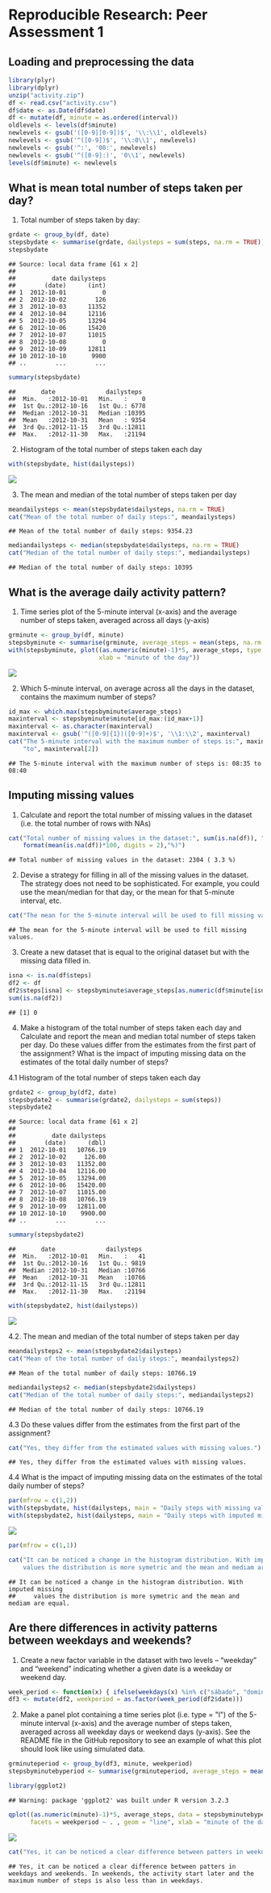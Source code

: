 # Reproducible Research: Peer Assessment 1


## Loading and preprocessing the data



```r
library(plyr)
library(dplyr)
unzip("activity.zip")
df <- read.csv("activity.csv")
df$date <- as.Date(df$date)
df <- mutate(df, minute = as.ordered(interval))
oldlevels <- levels(df$minute)
newlevels <- gsub('([0-9][0-9])$', '\\:\\1', oldlevels)
newlevels <- gsub('^([0-9])$', '\\:0\\1', newlevels)
newlevels <- gsub('^:', '00:', newlevels)
newlevels <- gsub('^([0-9]:)', '0\\1', newlevels)
levels(df$minute) <- newlevels
```



## What is mean total number of steps taken per day?

1. Total number of steps taken by day:


```r
grdate <- group_by(df, date)
stepsbydate <- summarise(grdate, dailysteps = sum(steps, na.rm = TRUE))
stepsbydate
```

```
## Source: local data frame [61 x 2]
## 
##          date dailysteps
##        (date)      (int)
## 1  2012-10-01          0
## 2  2012-10-02        126
## 3  2012-10-03      11352
## 4  2012-10-04      12116
## 5  2012-10-05      13294
## 6  2012-10-06      15420
## 7  2012-10-07      11015
## 8  2012-10-08          0
## 9  2012-10-09      12811
## 10 2012-10-10       9900
## ..        ...        ...
```

```r
summary(stepsbydate)
```

```
##       date              dailysteps   
##  Min.   :2012-10-01   Min.   :    0  
##  1st Qu.:2012-10-16   1st Qu.: 6778  
##  Median :2012-10-31   Median :10395  
##  Mean   :2012-10-31   Mean   : 9354  
##  3rd Qu.:2012-11-15   3rd Qu.:12811  
##  Max.   :2012-11-30   Max.   :21194
```

2. Histogram of the total number of steps taken each day


```r
with(stepsbydate, hist(dailysteps))
```

![](PA1_template_files/figure-html/unnamed-chunk-3-1.png) 

3. The mean and median of the total number of steps taken per day


```r
meandailysteps <- mean(stepsbydate$dailysteps, na.rm = TRUE)
cat("Mean of the total number of daily steps:", meandailysteps)
```

```
## Mean of the total number of daily steps: 9354.23
```

```r
mediandailysteps <- median(stepsbydate$dailysteps, na.rm = TRUE)
cat("Median of the total number of daily steps:", mediandailysteps)
```

```
## Median of the total number of daily steps: 10395
```


## What is the average daily activity pattern?

1. Time series plot of the 5-minute interval (x-axis) and the average number of steps taken, averaged across all days (y-axis)


```r
grminute <- group_by(df, minute)
stepsbyminute <- summarise(grminute, average_steps = mean(steps, na.rm = TRUE))
with(stepsbyminute, plot((as.numeric(minute)-1)*5, average_steps, type = "l",
                         xlab = "minute of the day"))
```

![](PA1_template_files/figure-html/unnamed-chunk-5-1.png) 

2. Which 5-minute interval, on average across all the days in the dataset, contains the maximum number of steps?


```r
id_max <- which.max(stepsbyminute$average_steps)
maxinterval <- stepsbyminute$minute[id_max:(id_max+1)]
maxinterval <- as.character(maxinterval)
maxinterval <- gsub('^([0-9]{1})([0-9]+)$', '\\1:\\2', maxinterval)
cat("The 5-minute interval with the maximum number of steps is:", maxinterval[1],
    "to", maxinterval[2])
```

```
## The 5-minute interval with the maximum number of steps is: 08:35 to 08:40
```



## Imputing missing values

1. Calculate and report the total number of missing values in the dataset (i.e. the total number of rows with NAs)


```r
cat("Total number of missing values in the dataset:", sum(is.na(df)), "(", 
    format(mean(is.na(df))*100, digits = 2),"%)")
```

```
## Total number of missing values in the dataset: 2304 ( 3.3 %)
```

2. Devise a strategy for filling in all of the missing values in the dataset. The strategy does not need to be sophisticated. For example, you could use the mean/median for that day, or the mean for that 5-minute interval, etc.


```r
cat("The mean for the 5-minute interval will be used to fill missing values.")
```

```
## The mean for the 5-minute interval will be used to fill missing values.
```


3. Create a new dataset that is equal to the original dataset but with the missing data filled in.


```r
isna <- is.na(df$steps)
df2 <- df
df2$steps[isna] <- stepsbyminute$average_steps[as.numeric(df$minute[isna])]
sum(is.na(df2))
```

```
## [1] 0
```

4. Make a histogram of the total number of steps taken each day and Calculate and report the mean and median total number of steps taken per day. Do these values differ from the estimates from the first part of the assignment? What is the impact of imputing missing data on the estimates of the total daily number of steps?

4.1 Histogram of the total number of steps taken each day


```r
grdate2 <- group_by(df2, date)
stepsbydate2 <- summarise(grdate2, dailysteps = sum(steps))
stepsbydate2
```

```
## Source: local data frame [61 x 2]
## 
##          date dailysteps
##        (date)      (dbl)
## 1  2012-10-01   10766.19
## 2  2012-10-02     126.00
## 3  2012-10-03   11352.00
## 4  2012-10-04   12116.00
## 5  2012-10-05   13294.00
## 6  2012-10-06   15420.00
## 7  2012-10-07   11015.00
## 8  2012-10-08   10766.19
## 9  2012-10-09   12811.00
## 10 2012-10-10    9900.00
## ..        ...        ...
```

```r
summary(stepsbydate2)
```

```
##       date              dailysteps   
##  Min.   :2012-10-01   Min.   :   41  
##  1st Qu.:2012-10-16   1st Qu.: 9819  
##  Median :2012-10-31   Median :10766  
##  Mean   :2012-10-31   Mean   :10766  
##  3rd Qu.:2012-11-15   3rd Qu.:12811  
##  Max.   :2012-11-30   Max.   :21194
```

```r
with(stepsbydate2, hist(dailysteps))
```

![](PA1_template_files/figure-html/unnamed-chunk-10-1.png) 

4.2. The mean and median of the total number of steps taken per day


```r
meandailysteps2 <- mean(stepsbydate2$dailysteps)
cat("Mean of the total number of daily steps:", meandailysteps2)
```

```
## Mean of the total number of daily steps: 10766.19
```

```r
mediandailysteps2 <- median(stepsbydate2$dailysteps)
cat("Median of the total number of daily steps:", mediandailysteps2)
```

```
## Median of the total number of daily steps: 10766.19
```

4.3 Do these values differ from the estimates from the first part of the assignment? 


```r
cat("Yes, they differ from the estimated values with missing values.")
```

```
## Yes, they differ from the estimated values with missing values.
```


4.4 What is the impact of imputing missing data on the estimates of the total daily number of steps?


```r
par(mfrow = c(1,2))
with(stepsbydate, hist(dailysteps, main = "Daily steps with missing values"))
with(stepsbydate2, hist(dailysteps, main = "Daily steps with imputed missing values"))
```

![](PA1_template_files/figure-html/unnamed-chunk-13-1.png) 

```r
par(mfrow = c(1,1))

cat("It can be noticed a change in the histogram distribution. With imputed missing
    values the distribution is more symetric and the mean and mediam are equal.")
```

```
## It can be noticed a change in the histogram distribution. With imputed missing
##     values the distribution is more symetric and the mean and mediam are equal.
```

## Are there differences in activity patterns between weekdays and weekends?

1. Create a new factor variable in the dataset with two levels – “weekday” and “weekend” indicating whether a given date is a weekday or weekend day.


```r
week_period <- function(x) { ifelse(weekdays(x) %in% c("sábado", "domingo"), "weekend", "weekday")}
df3 <- mutate(df2, weekperiod = as.factor(week_period(df2$date)))
```


2. Make a panel plot containing a time series plot (i.e. type = "l") of the 5-minute interval (x-axis) and the average number of steps taken, averaged across all weekday days or weekend days (y-axis). See the README file in the GitHub repository to see an example of what this plot should look like using simulated data.


```r
grminuteperiod <- group_by(df3, minute, weekperiod)
stepsbyminutebyperiod <- summarise(grminuteperiod, average_steps = mean(steps))

library(ggplot2)
```

```
## Warning: package 'ggplot2' was built under R version 3.2.3
```

```r
qplot((as.numeric(minute)-1)*5, average_steps, data = stepsbyminutebyperiod,
      facets = weekperiod ~ . , geom = "line", xlab = "minute of the day")
```

![](PA1_template_files/figure-html/unnamed-chunk-15-1.png) 

```r
cat("Yes, it can be noticed a clear difference between patters in weekdays and weekends. In weekends, the activity start later and the maximum number of steps is also less than in weekdays.")
```

```
## Yes, it can be noticed a clear difference between patters in weekdays and weekends. In weekends, the activity start later and the maximum number of steps is also less than in weekdays.
```
